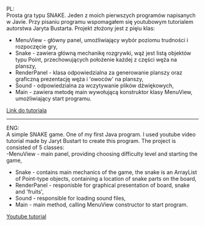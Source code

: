 PL: <br />
Prosta gra typu SNAKE. Jeden z moich pierwszych programów napisanych w Javie. Przy pisaniu programu wspomagałem się youtubowym tutorialem autorstwa Jaryta Bustarta. Projekt złożony jest z pięiu klas: <br /> 
- MenuView - główny panel, umożliwiający wybór poziomu trudności i rozpoczęcie gry, <br /> 
- Snake - zawiera główną mechanikę rozgrywki, wąż jest listą objektów typu Point, przechowujących położenie każdej z części węża na planszy, <br /> 
- RenderPanel - klasa odpowiedzialna za generowanie planszy oraz graficzną prezentację węża i 'owoców' na planszy, <br /> 
- Sound - odpowiedzialna za wczytywanie plików dźwiękowych,<br /> 
- Main - zawiera metodę main wywołującą konstruktor klasy MenuView, umożliwiający start programu. <br />

[Link do tutoriala](https://www.youtube.com/watch?v=S_n3lryyGZM)

---

ENG: <br />
A simple SNAKE game. One of my first Java program. I used youtube video tutorial made by Jaryt Bustart to create this program. The project is consisted of 5 classes: <br />
-MenuView - main panel, providing choosing difficulty level and starting the game, <br />
- Snake - contains main mechanics of the game, the snake is an ArrayList of Point-type objects, containing a location of snake parts on the board, <br />
- RenderPanel - responisble for graphical presentation of board, snake and 'fruits', <br />
- Sound - responsible for loading sound files, <br />
- Main - main method, calling MenuView constructor to start program. <br />

[Youtube tutorial](https://www.youtube.com/watch?v=S_n3lryyGZM)
